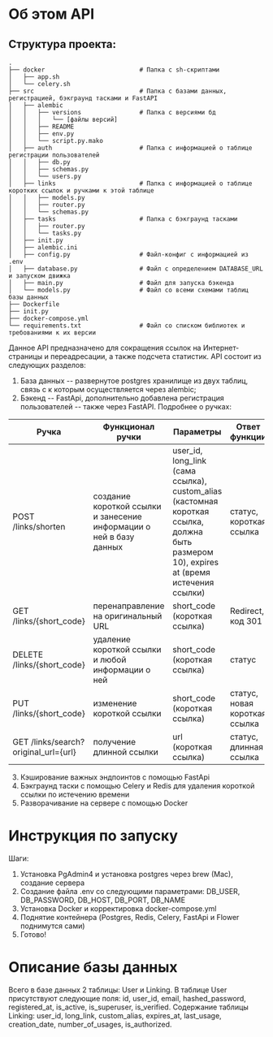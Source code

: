 # Об этом API

## Структура проекта: 

```
.
├── docker                          # Папка с sh-скриптами
│   ├── app.sh
│   └── celery.sh
├── src                             # Папка с базами данных, регистрацией, бэкграунд тасками и FastAPI
│   ├── alembic
│   │   ├── versions                # Папка с версиями бд
│   │   │   └── [файлы версий]
│   │   ├── README
│   │   ├── env.py
│   │   └── script.py.mako
│   ├── auth                        # Папка с информацией о таблице регистрации пользователей
│   │   ├── db.py
│   │   ├── schemas.py
│   │   └── users.py
│   ├── links                       # Папка с информацией о таблице коротких ссылок и ручками к этой таблице
│   │   ├── models.py
│   │   ├── router.py
│   │   └── schemas.py
│   ├── tasks                       # Папка с бэкграунд тасками
│   │   ├── router.py
│   │   └── tasks.py
│   ├── init.py
│   ├── alembic.ini
│   ├── config.py                   # Файл-конфиг с информацией из .env
│   ├── database.py                 # Файл с определением DATABASE_URL и запуском движка
│   ├── main.py                     # Файл для запуска бэкенда
│   └── models.py                   # Файл со всеми схемами таблиц базы данных
├── Dockerfile
├── init.py
├── docker-compose.yml
└── requirements.txt                # Файл со списком библиотек и требованиями к их версии
```

Данное API предназначено для сокращения ссылок на Интернет-страницы и переадресации, а также подсчета статистик. API состоит из следующих разделов:
1. База данных -- развернутое postgres хранилище из двух таблиц, связь с к которым осуществляется через alembic;
2. Бэкенд -- FastApi, дополнительно добавлена регистрация пользователей -- также через FastAPI. Подробнее о ручках:

Ручка | Функционал ручки | Параметры | Ответ функции
| --- | --- | --- | --- |
POST /links/shorten | создание короткой ссылки и занесение информации о ней в базу данных | user_id, long_link (сама ссылка), custom_alias (кастомная короткая ссылка, должна быть размером 10), expires at (время истечения ссылки) | статус, короткая ссылка
GET /links/{short_code} | перенаправление на оригинальный URL | short_code (короткая ссылка) | Redirect, код 301
DELETE /links/{short_code} | удаление короткой ссылки и любой информации о ней | short_code (короткая ссылка) | статус
PUT /links/{short_code} | изменение короткой ссылки | short_code (короткая ссылка) | статус, новая короткая ссылка
GET /links/search?original_url={url} | получение длинной ссылки | url (короткая ссылка) | статус, длинная ссылка 

3. Кэширование важных эндпоинтов с помощью FastApi
4. Бэкграунд таски с помощью Celery и Redis для удаления короткой ссылки по истечению времени 
5. Разворачивание на сервере с помощью Docker

# Инструкция по запуску 

Шаги: 
1. Установка PgAdmin4 и установка postgres через brew (Mac), создание сервера
2. Создание файла .env со следующими параметрами: DB_USER, DB_PASSWORD, DB_HOST, DB_PORT, DB_NAME
3. Установка Docker и корректировка docker-compose.yml
4. Поднятие контейнера (Postgres, Redis, Celery, FastApi и Flower поднимутся сами)
5. Готово! 

# Описание базы данных
    
Всего в базе данных 2 таблицы: User и Linking. В таблице User присутствуют следующие поля: id, user_id, email, hashed_password, registered_at, is_active, is_superuser, is_verified. Содержание таблицы Linking: user_id, long_link, custom_alias, expires_at, last_usage, creation_date, number_of_usages, is_authorized.
